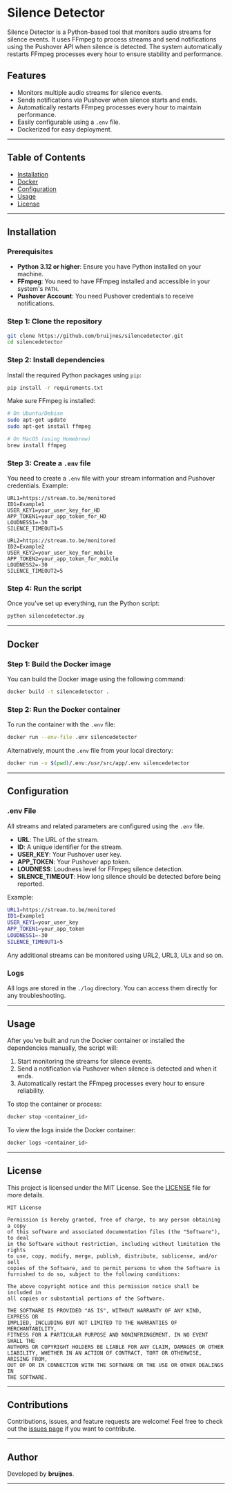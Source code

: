 # Silence Detector

Silence Detector is a Python-based tool that monitors audio streams for silence events. It uses FFmpeg to process streams and send notifications using the Pushover API when silence is detected. The system automatically restarts FFmpeg processes every hour to ensure stability and performance.

## Features

- Monitors multiple audio streams for silence events.
- Sends notifications via Pushover when silence starts and ends.
- Automatically restarts FFmpeg processes every hour to maintain performance.
- Easily configurable using a `.env` file.
- Dockerized for easy deployment.

---

## Table of Contents

- [Installation](#installation)
- [Docker](#docker)
- [Configuration](#configuration)
- [Usage](#usage)
- [License](#license)

---

## Installation

### Prerequisites

- **Python 3.12 or higher**: Ensure you have Python installed on your machine.
- **FFmpeg**: You need to have FFmpeg installed and accessible in your system's `PATH`.
- **Pushover Account**: You need Pushover credentials to receive notifications.

### Step 1: Clone the repository

```bash
git clone https://github.com/bruijnes/silencedetector.git
cd silencedetector
```

### Step 2: Install dependencies

Install the required Python packages using `pip`:

```bash
pip install -r requirements.txt
```

Make sure FFmpeg is installed:

```bash
# On Ubuntu/Debian
sudo apt-get update
sudo apt-get install ffmpeg

# On MacOS (using Homebrew)
brew install ffmpeg
```

### Step 3: Create a `.env` file

You need to create a `.env` file with your stream information and Pushover credentials. Example:

```
URL1=https://stream.to.be/monitored
ID1=Example1
USER_KEY1=your_user_key_for_HD
APP_TOKEN1=your_app_token_for_HD
LOUDNESS1=-30
SILENCE_TIMEOUT1=5

URL2=https://stream.to.be/monitored
ID2=Example2
USER_KEY2=your_user_key_for_mobile
APP_TOKEN2=your_app_token_for_mobile
LOUDNESS2=-30
SILENCE_TIMEOUT2=5
```

### Step 4: Run the script

Once you’ve set up everything, run the Python script:

```bash
python silencedetector.py
```

---

## Docker

### Step 1: Build the Docker image

You can build the Docker image using the following command:

```bash
docker build -t silencedetector .
```

### Step 2: Run the Docker container

To run the container with the `.env` file:

```bash
docker run --env-file .env silencedetector
```

Alternatively, mount the `.env` file from your local directory:

```bash
docker run -v $(pwd)/.env:/usr/src/app/.env silencedetector
```

---

## Configuration

### .env File

All streams and related parameters are configured using the `.env` file.

- **URL**: The URL of the stream.
- **ID**: A unique identifier for the stream.
- **USER_KEY**: Your Pushover user key.
- **APP_TOKEN**: Your Pushover app token.
- **LOUDNESS**: Loudness level for FFmpeg silence detection.
- **SILENCE_TIMEOUT**: How long silence should be detected before being reported.

Example:

```bash
URL1=https://stream.to.be/monitored
ID1=Example1
USER_KEY1=your_user_key
APP_TOKEN1=your_app_token
LOUDNESS1=-30
SILENCE_TIMEOUT1=5
```

Any additional streams can be monitored using URL2, URL3, ULx and so on.

### Logs

All logs are stored in the `./log` directory. You can access them directly for any troubleshooting.

---

## Usage

After you’ve built and run the Docker container or installed the dependencies manually, the script will:

1. Start monitoring the streams for silence events.
2. Send a notification via Pushover when silence is detected and when it ends.
3. Automatically restart the FFmpeg processes every hour to ensure reliability.

To stop the container or process:

```bash
docker stop <container_id>
```

To view the logs inside the Docker container:

```bash
docker logs <container_id>
```

---

## License

This project is licensed under the MIT License. See the [LICENSE](LICENSE) file for more details.

```
MIT License

Permission is hereby granted, free of charge, to any person obtaining a copy
of this software and associated documentation files (the "Software"), to deal
in the Software without restriction, including without limitation the rights
to use, copy, modify, merge, publish, distribute, sublicense, and/or sell
copies of the Software, and to permit persons to whom the Software is
furnished to do so, subject to the following conditions:

The above copyright notice and this permission notice shall be included in
all copies or substantial portions of the Software.

THE SOFTWARE IS PROVIDED "AS IS", WITHOUT WARRANTY OF ANY KIND, EXPRESS OR
IMPLIED, INCLUDING BUT NOT LIMITED TO THE WARRANTIES OF MERCHANTABILITY,
FITNESS FOR A PARTICULAR PURPOSE AND NONINFRINGEMENT. IN NO EVENT SHALL THE
AUTHORS OR COPYRIGHT HOLDERS BE LIABLE FOR ANY CLAIM, DAMAGES OR OTHER
LIABILITY, WHETHER IN AN ACTION OF CONTRACT, TORT OR OTHERWISE, ARISING FROM,
OUT OF OR IN CONNECTION WITH THE SOFTWARE OR THE USE OR OTHER DEALINGS IN
THE SOFTWARE.
```

---

## Contributions

Contributions, issues, and feature requests are welcome! Feel free to check out the [issues page](https://github.com/bruijnes/silencedetector/issues) if you want to contribute.

---

## Author

Developed by **bruijnes**.

---
